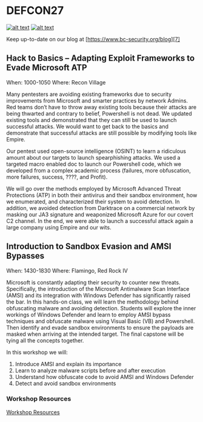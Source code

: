 [1.1]: http://i.imgur.com/tXSoThF.png (twitter icon with padding)
[2.1]: http://i.imgur.com/P3YfQoD.png (facebook icon with padding)
[3.1]: http://i.imgur.com/yCsTjba.png (google plus icon with padding)
[4.1]: http://i.imgur.com/YckIOms.png (tumblr icon with padding)
[5.1]: http://i.imgur.com/1AGmwO3.png (dribbble icon with padding)
[6.1]: http://i.imgur.com/0o48UoR.png (github icon with padding)

[1]: https://twitter.com/bcsecurity1
[2]: http://www.facebook.com/XXXXXXX
[3]: https://plus.google.com/XXXXXXX
[4]: http://XXXXXXX.tumblr.com
[5]: http://dribbble.com/XXXXXXX
[6]: http://www.github.com/BC-SECURITY
[7]: https://www.bc-security.org/blog

 # DEFCON27
[![alt text][1.1]][1]
[![alt text][6.1]][6]

Keep up-to-date on our blog at [https://www.bc-security.org/blog][7]

## Hack to Basics – Adapting Exploit Frameworks to Evade Microsoft ATP
When: 1000-1050
Where: Recon Village

Many pentesters are avoiding existing frameworks due to security improvements from Microsoft and smarter practices by network Admins. Red teams don’t have to throw away existing tools because their attacks are being thwarted and contrary to belief, Powershell is not dead. We updated existing tools and demonstrated that they can still be used to launch successful attacks. We would want to get back to the basics and demonstrate that successful attacks are still possible by modifying tools like Empire.

Our pentest used open-source intelligence (OSINT) to learn a ridiculous amount about our targets to launch spearphishing attacks. We used a targeted macro enabled doc to launch our Powershell code, which we developed from a complex academic process (failures, more obfuscation, more failures, success, ????, and Profit). 

We will go over the methods employed by Microsoft Advanced Threat Protections (ATP) in both their antivirus and their sandbox environment, how we enumerated, and characterized their system to avoid detection. In addition, we avoided detection from Darktrace on a commercial network by masking our JA3 signature and weaponized Microsoft Azure for our covert C2 channel. In the end, we were able to launch a successful attack again a large company using Empire and our wits.

## Introduction to Sandbox Evasion and AMSI Bypasses
When: 1430-1830 
Where: Flamingo, Red Rock IV

Microsoft is constantly adapting their security to counter new threats. Specifically, the introduction of the Microsoft Antimalware Scan Interface (AMSI) and its integration with Windows Defender has significantly raised the bar. In this hands-on class, we will learn the methodology behind obfuscating malware and avoiding detection. Students will explore the inner workings of Windows Defender and learn to employ AMSI bypass techniques and obfuscate malware using Visual Basic (VB) and Powershell. Then identify and evade sandbox environments to ensure the payloads are masked when arriving at the intended target. The final capstone will be tying all the concepts together.

In this workshop we will:
1. Introduce AMSI and explain its importance
2. Learn to analyze malware scripts before and after execution
3. Understand how obfuscate code to avoid AMSI and Windows Defender
4. Detect and avoid sandbox environments

### Workshop Resources
[Workshop Resources](./workshop/workshop.md)